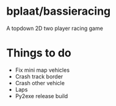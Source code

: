 # bplaat/bassieracing
A topdown 2D two player racing game

# Things to do
- Fix mini map vehicles
- Crash track border
- Crash other vehicle
- Laps
- Py2exe release build
